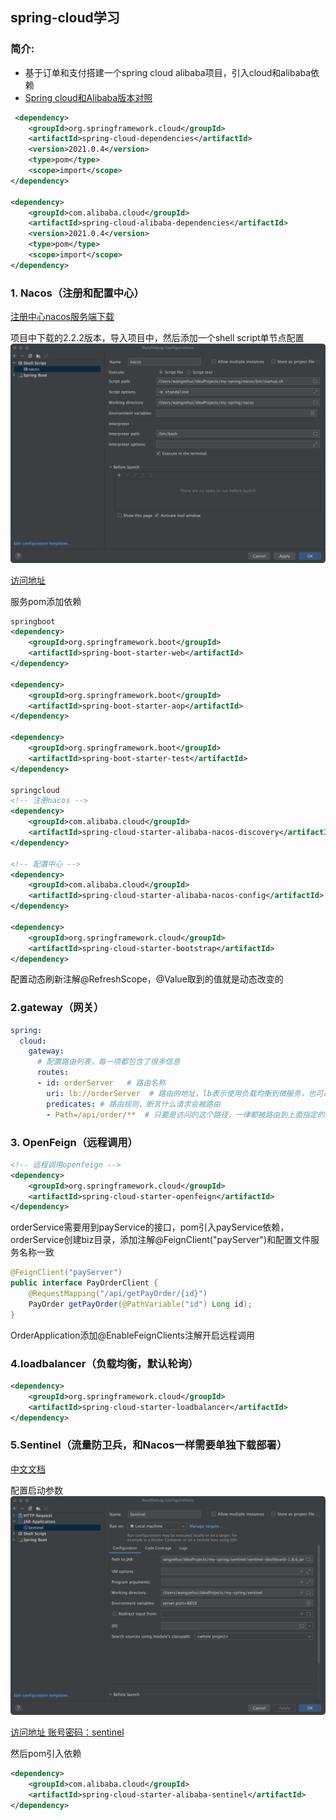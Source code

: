 ## spring-cloud学习

### 简介:
* 基于订单和支付搭建一个spring cloud alibaba项目，引入cloud和alibaba依赖
* [Spring cloud和Alibaba版本对照](https://github.com/alibaba/spring-cloud-alibaba/wiki/%E7%89%88%E6%9C%AC%E8%AF%B4%E6%98%8E)
~~~xml
 <dependency>
    <groupId>org.springframework.cloud</groupId>
    <artifactId>spring-cloud-dependencies</artifactId>
    <version>2021.0.4</version>
    <type>pom</type>
    <scope>import</scope>
</dependency>

<dependency>
    <groupId>com.alibaba.cloud</groupId>
    <artifactId>spring-cloud-alibaba-dependencies</artifactId>
    <version>2021.0.4</version>
    <type>pom</type>
    <scope>import</scope>
</dependency>
~~~

### 1. Nacos（注册和配置中心）
[注册中心nacos服务端下载](https://github.com/alibaba/nacos)

项目中下载的2.2.2版本，导入项目中，然后添加一个shell script单节点配置
![](./img/nacos.jpg)

[访问地址](http://192.168.1.9:8848/nacos/index.html)

服务pom添加依赖
~~~xml
springboot
<dependency>
    <groupId>org.springframework.boot</groupId>
    <artifactId>spring-boot-starter-web</artifactId>
</dependency>

<dependency>
    <groupId>org.springframework.boot</groupId>
    <artifactId>spring-boot-starter-aop</artifactId>
</dependency>

<dependency>
    <groupId>org.springframework.boot</groupId>
    <artifactId>spring-boot-starter-test</artifactId>
</dependency>

springcloud
<!-- 注册nacos -->
<dependency>
    <groupId>com.alibaba.cloud</groupId>
    <artifactId>spring-cloud-starter-alibaba-nacos-discovery</artifactId>
</dependency>

<!-- 配置中心 -->
<dependency>
    <groupId>com.alibaba.cloud</groupId>
    <artifactId>spring-cloud-starter-alibaba-nacos-config</artifactId>
</dependency>

<dependency>
    <groupId>org.springframework.cloud</groupId>
    <artifactId>spring-cloud-starter-bootstrap</artifactId>
</dependency>
~~~

配置动态刷新注解@RefreshScope，@Value取到的值就是动态改变的

### 2.gateway（网关）
~~~yml
spring:
  cloud:
    gateway:
      # 配置路由列表，每一项都包含了很多信息
      routes:
      - id: orderServer   # 路由名称
        uri: lb://orderServer  # 路由的地址，lb表示使用负载均衡到微服务，也可以使用http正常转发
        predicates: # 路由规则，断言什么请求会被路由
        - Path=/api/order/**  # 只要是访问的这个路径，一律都被路由到上面指定的服务
~~~

### 3. OpenFeign（远程调用）
~~~xml
<!-- 远程调用openfeign -->
<dependency>
    <groupId>org.springframework.cloud</groupId>
    <artifactId>spring-cloud-starter-openfeign</artifactId>
</dependency>
~~~

orderService需要用到payService的接口，pom引入payService依赖，orderService创建biz目录，添加注解@FeignClient("payServer")和配置文件服务名称一致
~~~java
@FeignClient("payServer")
public interface PayOrderClient {
    @RequestMapping("/api/getPayOrder/{id}")
    PayOrder getPayOrder(@PathVariable("id") Long id);
}
~~~

OrderApplication添加@EnableFeignClients注解开启远程调用

### 4.loadbalancer（负载均衡，默认轮询）
~~~xml
<dependency>
    <groupId>org.springframework.cloud</groupId>
    <artifactId>spring-cloud-starter-loadbalancer</artifactId>
</dependency>
~~~

### 5.Sentinel（流量防卫兵，和Nacos一样需要单独下载部署）
[中文文档](https://sentinelguard.io/zh-cn/docs/introduction.html)

配置启动参数
![](./img/sentinel.jpg)

[访问地址 账号密码：sentinel](http://localhost:8858/#/login)

然后pom引入依赖
~~~xml
<dependency>
    <groupId>com.alibaba.cloud</groupId>
    <artifactId>spring-cloud-starter-alibaba-sentinel</artifactId>
</dependency>
~~~